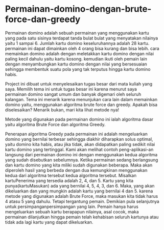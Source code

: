 # Permainan-domino-dengan-brute-force-dan-greedy
Permainan domino adalah sebuah permainan yang menggunakan kartu yang 
pada satu sisinya terdapat tanda bulat bulat yang menyatakan nilainya yaitu 1 sampai 
6. Jumlah kartu domino keseluruhannya adalah 28 kartu. permainan ini dapat 
dimainkan oleh 4 orang bisa kurang dan bisa lebih. cara memainkan domino adalah 
dengan meletakkan kartu domino dengan nilai paling kecil dahulu yaitu kartu 
kosong. kemudian ikuti oleh pemain lain dengan menyambungkan kartu domino 
dengan nilai yang bersesuaian sehingga membentuk suatu pola yang tak terputus 
hingga kartu domino habis.

Project ini dibuat untuk menyelesaikan tugas besar dari mata kuliah yang saya.
Memilih tema ini untuk tugas besar ini karena menurut saya permainan domino sangat umum dan banyak digemari oleh seluruh kalangan.
Tema ini menarik karena menunjukan cara lain dalam memainkan domino yaitu, menggunakan algoritma brute force dan greedy.
Apakah bisa diselesaikan? Menarik bukan, mari kita lihat metode nya!

Metode yang digunakan pada permainan domino ini ialah algoritma dasar yaitu algoritma Brute Force dan algoritma Greedy.

Penerapan algoritma Greedy pada permainan ini adalah mengeluarkan domino 
yang bernilai terbesar sehingga diakhir diharapkan solus optimal, yaitu domino kita 
habis, atau jika tidak, akan didapatkan paling sedikit nilai kartu domino yang 
tertinggal. Kami akan melihat contoh peng-aplikasi-an langsung dari permainan domino 
ini dengan menggunakan kedua algoritma yang sudah disebutkan sebelumnya. 
Ketika permainan sedang berlangsung dan kartu domino yang kita miliki sudah 
digunakan beberapa. Maka akan diperoleh hasil yang berbeda dengan dua 
kemungkinan menggunakan kedua dari algoritma tersebut kedua algoritma tersebut.
Misalkan kartuPenerima yang tersedia adalah 2, 4, dan 5. Kartu yang kita 
punya(kartuMasukan) ada yang bernilai 4, 5, 4, 3, dan 6. Maka, yang akan 
dikeluarkan dan yang mungkin adalah kartu yang bernilai 4 dan 5. karena metode 
yang digunakan adalah Brute Force, maka masukan kita tidak harus 4 atasu 5 yang 
dahulu. Tetapi tergantung pemain. Demikian pula selanjutnya untuk 
persimpanganpersimpangan yang lain. Pemain hanya harus mengeluarkan sebuah 
kartu berapapun nilainya, asal cocok, maka permainan dilanjutkan hingga pemain 
telah kehabisan seluruh kartunya atau tidak ada lagi kartu yang dapat dikeluarkan. 
